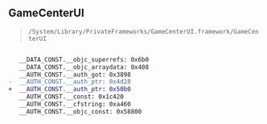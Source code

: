 ## GameCenterUI

> `/System/Library/PrivateFrameworks/GameCenterUI.framework/GameCenterUI`

```diff

   __DATA_CONST.__objc_superrefs: 0x6b0
   __DATA_CONST.__objc_arraydata: 0x408
   __AUTH_CONST.__auth_got: 0x3898
-  __AUTH_CONST.__auth_ptr: 0x4d28
+  __AUTH_CONST.__auth_ptr: 0x50b0
   __AUTH_CONST.__const: 0x1c420
   __AUTH_CONST.__cfstring: 0xa460
   __AUTH_CONST.__objc_const: 0x58800

```
